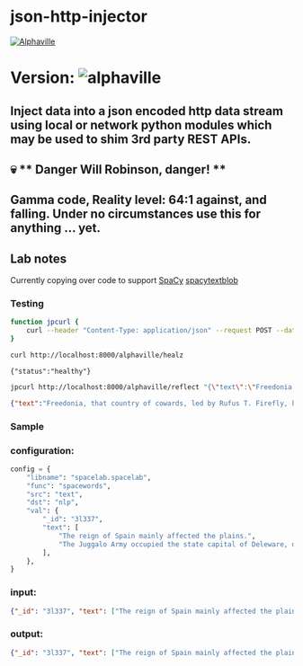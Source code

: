 # json-http-injector

[![Alphaville](https://github.com/CodeAKrome/json-http-injector/actions/workflows/main.yml/badge.svg)](https://github.com/CodeAKrome/json-http-injector/actions/workflows/main.yml)

# Version: ![alphaville](https://user-images.githubusercontent.com/44734955/227808001-3c82808d-3909-488a-bb6f-385c8c19edb8.png)
## Inject data into a json encoded http data stream using local or network python modules which may be used to shim 3rd party REST APIs.

## :skull: ** Danger Will Robinson, danger! **

## Gamma code, Reality level: 64:1 against, and falling. Under no circumstances use this for anything ... yet.

## Lab notes

Currently copying over code to support [SpaCy](https://spacy.io/) [spacytextblob](https://spacy.io/universe/project/spacy-textblob)

### Testing

```zsh
function jpcurl {
    curl --header "Content-Type: application/json" --request POST --data $2 $1
}
```

```sh
curl http://localhost:8000/alphaville/healz
```

```text
{"status":"healthy"}
```

```sh
jpcurl http://localhost:8000/alphaville/reflect "{\"text\":\"Freedonia, that country of cowards, led by Rufus T. Firefly, has committed a dastardly deed by cravenly surendering to the Librarian's Assc. of Communicado.\"}"
```

```json
{"text":"Freedonia, that country of cowards, led by Rufus T. Firefly, has committed a dastardly deed by cravenly surendering to the Librarian's Assc. of Communicado.","nlp":{"polarity":0.0,"subjectivity":0.0,"assesments":[],"ents":[{"word":"Freedonia","label":"GPE"},{"word":"Rufus T. Firefly","label":"PERSON"},{"word":"Communicado","label":"ORG"}]}}
```


###  Sample

### configuration:

```python
config = {
    "libname": "spacelab.spacelab",
    "func": "spacewords",
    "src": "text",
    "dst": "nlp",
    "val": {
        "_id": "3l337",
        "text": [
            "The reign of Spain mainly affected the plains.",
            "The Juggalo Army occupied the state capital of Deleware, demanding twinkies.",
        ],
    },
}
```

### input:

```json
{"_id": "3l337", "text": ["The reign of Spain mainly affected the plains.", "The Juggalo Army occupied the state capital of Deleware, demanding twinkies."]}
```

### output:

```json
{"_id": "3l337", "text": ["The reign of Spain mainly affected the plains.", "The Juggalo Army occupied the state capital of Deleware, demanding twinkies."], "nlp": [{"polarity": 0.16666666666666666, "subjectivity": 0.3333333333333333, "assesments": [[["mainly"], 0.16666666666666666, 0.3333333333333333, null]], "ents": [{"word": "Spain", "label": "GPE"}]}, {"polarity": 0.0, "subjectivity": 0.0, "assesments": [], "ents": [{"word": "The Juggalo Army", "label": "ORG"}, {"word": "Deleware", "label": "PRODUCT"}]}]}
```

